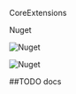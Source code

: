 CoreExtensions

Nuget

![Nuget](https://img.shields.io/nuget/v/ProxyLogger?color=darkgreen&label=ProxyLogger&style=flat-square)

![Nuget](https://img.shields.io/nuget/v/HttpManager?color=darkblue&label=HttpManager&style=flat-square)

##TODO docs